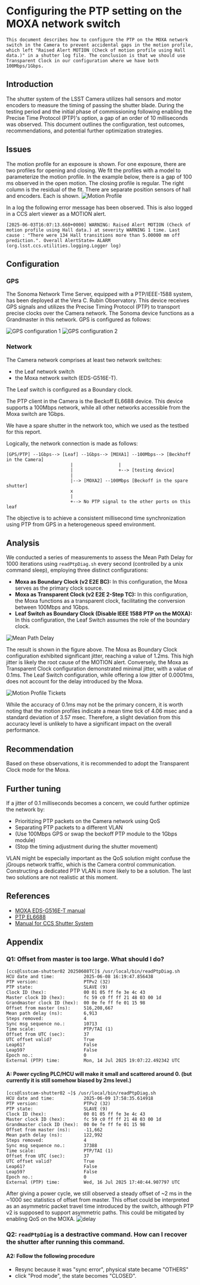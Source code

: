 # Configuring the PTP setting on the MOXA network switch

```{abstract}
This document describes how to configure the PTP on the MOXA network switch in the Camera to prevent accidental gaps in the motion profile, which left "Raised Alert MOTION (Check of motion profile using Hall data.)" in a shutter log file. The conclusion is that we should use Transparent Clock in our configuration where we have both 100Mbps/1Gbps.
```

## Introduction
The shutter system of the LSST Camera utilizes hall sensors and motor encoders to measure the timing of passing the shutter blade. During the testing period and the initial phase of commissioning following enabling the Precise Time Protocol (PTP)'s option, a gap of an order of 10 milliseconds was observed. This document outlines the configuration, test outcomes, recommendations, and potential further optimization strategies. 

## Issues
The motion profile for an exposure is shown. For one exposure, there are two profiles for opening and closing. We fit the profiles with a model to parameterize the motion profile. In the example below, there is a gap of 100 ms observed in the open motion. The closing profile is regular. The right column is the residual of the fit.  There are separate position sensors of hall and encoders. Each is shown.
![Motion Profile](figs/MC_O_20250603_000104.png)

In a log the following error message has been observed. This is also logged in a CCS alert viewer as a MOTION alert. 
```
[2025-06-03T16:07:13.660+0000] WARNING: Raised Alert MOTION (Check of motion profile using Hall data.) at severity WARNING 1 time. Last cause : "There were 134 Hall transitions more than 5.00000 mm off prediction.". Overall AlertState= ALARM (org.lsst.ccs.utilities.logging.Logger log)
```

## Configuration
### GPS
The Sonoma Network Time Server, equipped with a PTP/IEEE-1588 system, has been deployed at the Vera C. Rubin Observatory. This device receives GPS signals and utilizes the Precise Timing Protocol (PTP) to transport precise clocks over the Camera network. The Sonoma device functions as a Grandmaster in this network. GPS is configured as follows:

![GPS configuration 1](figs/gps1.png) ![GPS configuration 2](figs/gps2.png)

### Network 
The Camera network comprises at least two network switches:
- the Leaf network switch
- the Moxa network switch (EDS-G516E-T).

The Leaf switch is configured as a Boundary clock.

The PTP client in the Camera is the Beckoff EL6688 device. This device supports a 100Mbps network, while all other networks accessible from the Moxa switch are 1Gbps.

We have a spare shutter in the network too, which we used as the testbed for this report.

Logically, the network connection is made as follows:
```
[GPS/PTP] --1Gbps--> [Leaf] --1Gbps--> [MOXA1] --100Mbps--> [Beckhoff in the Camera]
                        |                 |
                        |                 +--> [testing device]
                        |                 
                        |--> [MOXA2] --100Mbps [Beckoff in the spare shutter]
                        x
                        |
                        +--> No PTP signal to the other ports on this leaf
```

The objective is to achieve a consistent millisecond time synchronization using PTP from GPS in a heterogeneous speed environment. 

## Analysis

We conducted a series of measurements to assess the Mean Path Delay for 1000 iterations using `readPtpDiag.sh` every second (controlled by a unix command sleep), employing three distinct configurations:

- **Moxa as Boundary Clock (v2 E2E BC):** In this configuration, the Moxa serves as the primary clock source.
- **Moxa as Transparent Clock (v2 E2E 2-Step TC):** In this configuration, the Moxa functions as a transparent clock, facilitating the conversion between 100Mbps and 1Gbps.
- **Leaf Switch as Boundary Clock (Disable IEEE 1588 PTP on the MOXA):** In this configuration, the Leaf Switch assumes the role of the boundary clock.

![Mean Path Delay](figs/meanpathdelay.png)

The result is shown in the figure above. The Moxa as Boundary Clock configuration exhibited significant jitter, reaching a value of 1.2ms. This high jitter is likely the root cause of the MOTION alert. Conversely, the Moxa as Transparent Clock configuration demonstrated minimal jitter, with a value of 0.1ms. The Leaf Switch configuration, while offering a low jitter of 0.0001ms, does not account for the delay introduced by the Moxa.

![Motion Profile Tickets](figs/motionprofileticks.png)

While the accuracy of 0.1ms may not be the primary concern, it is worth noting that the motion profiles indicate a mean time tick of 4.06 msec and a standard deviation of 3.57 msec. Therefore, a slight deviation from this accuracy level is unlikely to have a significant impact on the overall performance.

## Recommendation
Based on these observations, it is recommended to adopt the Transparent Clock mode for the Moxa. 

## Further tuning
If a jitter of 0.1 milliseconds becomes a concern, we could further optimize the network by:
- Prioritizing PTP packets on the Camera network using QoS
- Separating PTP packets to a different VLAN
- (Use 100Mbps GPS or swap the beckoff PTP module to the 1Gbps module)
- (Stop the timing adjustment during the shutter movement)
  
VLAN might be especially important as the QoS solution might confuse the jGroups network traffic, which is the Camera control communication. Constructing a dedicated PTP VLAN is more likely to be a solution. The last two solutions are not realistic at this moment.

## References
- [MOXA EDS-G516E-T manual](https://cdn-cms-frontdoor-dfc8ebanh6bkb3hs.a02.azurefd.net/getmedia/e3be8aa7-8a55-48e9-856d-ad9404200344/moxa-managed-ethernet-switch-ui-2.0-fw-5.x-user-manual-v2.7.pdf)
- [PTP EL6688](https://download.beckhoff.com/download/document/io/ethercat-terminals/el6688_en.pdf)
- [Manual for CCS Shutter System](https://docs.google.com/document/d/1k-oAwnY8rhwuz5pN1PkQU-riK-ZKio4tmEnwgZLlOFM/edit?tab=t.0#heading=h.t2ammhkqrplq)

## Appendix
### Q1: Offset from master is too large. What should I do?

```
[ccs@lsstcam-shutter02 20250608TC]$ /usr/local/bin/readPtpDiag.sh
HCU date and time:           2025-06-08 16:19:47.856438
PTP version:                 PTPv2 (32)
PTP state:                   SLAVE (9)
Clock ID (hex):              00 01 05 ff fe 3e 4c 43
Master clock ID (hex):       fc 59 c0 ff ff 21 48 03 00 1d
Grandmaster clock ID (hex):  00 0e fe ff fe 01 15 98
Offset from master (ns):     516,208,667
Mean path delay (ns):        6,913
Steps removed:               4
Sync msg sequence no.:       10713
Time scale:                  PTP/TAI (1)
Offset from UTC (sec):       37
UTC offset valid?            True
Leap61?                      False
Leap59?                      False
Epoch no.:                   0
External (PTP) time:         Mon, 14 Jul 2025 19:07:22.492342 UTC
```

#### A: Power cycling PLC/HCU will make it small and scattered around 0. (but currently it is still somehow biased by 2ms level.)
```
[ccs@lsstcam-shutter02 ~]$ /usr/local/bin/readPtpDiag.sh 
HCU date and time:           2025-06-09 17:58:35.614918
PTP version:                 PTPv2 (32)
PTP state:                   SLAVE (9)
Clock ID (hex):              00 01 05 ff fe 3e 4c 43
Master clock ID (hex):       fc 59 c0 ff ff 21 48 03 00 1d
Grandmaster clock ID (hex):  00 0e fe ff fe 01 15 98
Offset from master (ns):     -11,662
Mean path delay (ns):        122,992
Steps removed:               4
Sync msg sequence no.:       37388
Time scale:                  PTP/TAI (1)
Offset from UTC (sec):       37
UTC offset valid?            True
Leap61?                      False
Leap59?                      False
Epoch no.:                   0
External (PTP) time:         Wed, 16 Jul 2025 17:40:44.907797 UTC
```

After giving a power cycle, we still observed a steady offset of ~2 ms in the ~1000 sec statistics of offset from master. This offset could be interpreted as an asymmetric packet travel time introduced by the switch, although PTP v2 is supposed to support asymmetric paths. This could be mitigated by enabling QoS on the MOXA. 
![delay](figs/delay.png)

### Q2: `readPtpDiag` is a destractive command. How can I recover the shutter after running this command.

#### A2: Follow the following procedure
- Resync because it was "sync error", physical state became "OTHERS"
- click "Prod mode", the state becomes "CLOSED".

